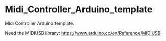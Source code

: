 # Midi_Controller_Arduino_template


Midi Controller Arduino template.

Need the MIDIUSB library: https://www.arduino.cc/en/Reference/MIDIUSB